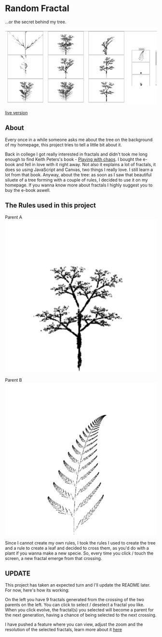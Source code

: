 # Random Fractal

...or the secret behind my tree.

![screenshot](screenshot.png)

[live version](https://victorribeiro.com/randomFractal)

## About

Every once in a while someone asks me about the tree on the background of my homepage, this project tries to tell a little bit about it.

Back in college I got really interested in fractals and didn't took me long enough to find Keith Peters's book - [Playing with chaos](http://www.playingwithchaos.net/). I bought the e-book and fell in love with it right away. Not also it explains a lot of fractals, it does so using JavaScript and Canvas, two things I really love. I still learn a lot from that book. Anyway, about the tree: as soon as I saw that beautiful siluete of a tree forming with a couple of rules, I decided to use it on my homepage. If you wanna know more about fractals I highly suggest you to buy the e-book aswell.

## The Rules used in this project

Parent A
![parentA](parentA.png)

Parent B
![parentB](parentB.png)

Since I cannot create my own rules, I took the rules I used to create the tree and a rule to create a leaf and decided to cross them, as you'd do with a plant if you wanna make a new specie. So, every time you click / touch the screen, a new fractal emerge from that crossing.

## UPDATE

This project has taken an expected turn and I'll update the README later. For now, here's how its working:

On the left you have 9 fractals generated from the crossing of the two parents on the left. You can click to select / deselect a fractal you like. When you click evolve, the fractal(s) you selected will become a parent for the next generation, having a chance of being selected to the next crossing.

I have pushed a feature where you can view, adjust the zoom and the resolution of the selected fractals, learn more about it [here](https://youtu.be/DY5Me5hiQOc)
